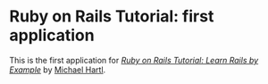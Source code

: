 # Ruby on Rails Tutorial: first application
This is the first application for [*Ruby on Rails Tutorial: Learn Rails by Example*](http://railstutorial.org/) by [Michael Hartl](http://michaelhartl.com/).
